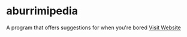 # aburrimipedia
 A program that offers suggestions for when you're bored
 [Visit Website](index.html)

